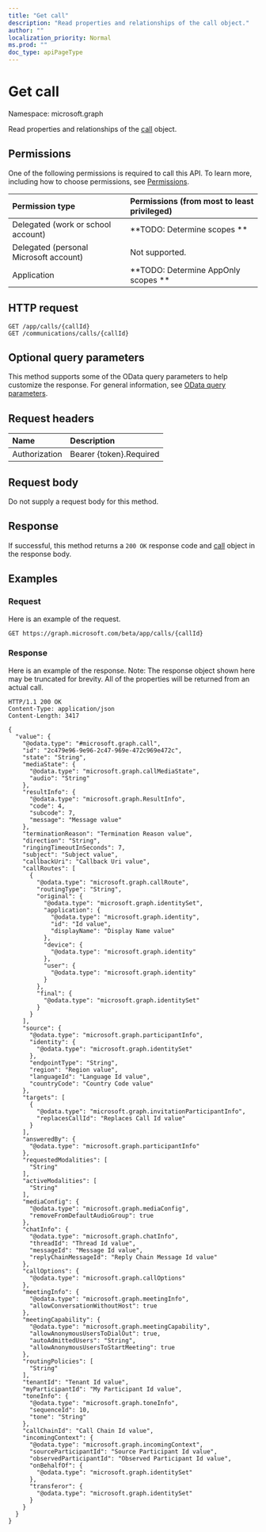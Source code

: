 ```yaml
---
title: "Get call"
description: "Read properties and relationships of the call object."
author: ""
localization_priority: Normal
ms.prod: ""
doc_type: apiPageType
---
```


# Get call

Namespace: microsoft.graph

Read properties and relationships of the [call](../resources/call.md) object.

## Permissions
One of the following permissions is required to call this API. To learn more, including how to choose permissions, see [Permissions](/concepts/permissions-reference.md).

|Permission type|Permissions (from most to least privileged)|
|:---|:---|
|Delegated (work or school account)|**TODO: Determine scopes **|
|Delegated (personal Microsoft account)|Not supported.|
|Application|**TODO: Determine AppOnly scopes **|

## HTTP request
<!-- {
  "blockType": "ignored"
}
-->
``` http
GET /app/calls/{callId}
GET /communications/calls/{callId}
```

## Optional query parameters
This method supports some of the OData query parameters to help customize the response. For general information, see [OData query parameters](/graph/query-parameters).

## Request headers
|Name|Description|
|:---|:---|
|Authorization|Bearer {token}.Required|

## Request body
Do not supply a request body for this method.

## Response
If successful, this method returns a `200 OK` response code and [call](../resources/call.md) object in the response body.

## Examples

### Request
Here is an example of the request.
<!-- {
  "blockType": "request",
  "name": "get_call"
}
-->
``` http
GET https://graph.microsoft.com/beta/app/calls/{callId}
```

### Response
Here is an example of the response. Note: The response object shown here may be truncated for brevity. All of the properties will be returned from an actual call.
<!-- {
  "blockType": "response",
  "truncated": true,
  "@odata.type": "microsoft.graph.call"
}
-->
``` http
HTTP/1.1 200 OK
Content-Type: application/json
Content-Length: 3417

{
  "value": {
    "@odata.type": "#microsoft.graph.call",
    "id": "2c479e96-9e96-2c47-969e-472c969e472c",
    "state": "String",
    "mediaState": {
      "@odata.type": "microsoft.graph.callMediaState",
      "audio": "String"
    },
    "resultInfo": {
      "@odata.type": "microsoft.graph.ResultInfo",
      "code": 4,
      "subcode": 7,
      "message": "Message value"
    },
    "terminationReason": "Termination Reason value",
    "direction": "String",
    "ringingTimeoutInSeconds": 7,
    "subject": "Subject value",
    "callbackUri": "Callback Uri value",
    "callRoutes": [
      {
        "@odata.type": "microsoft.graph.callRoute",
        "routingType": "String",
        "original": {
          "@odata.type": "microsoft.graph.identitySet",
          "application": {
            "@odata.type": "microsoft.graph.identity",
            "id": "Id value",
            "displayName": "Display Name value"
          },
          "device": {
            "@odata.type": "microsoft.graph.identity"
          },
          "user": {
            "@odata.type": "microsoft.graph.identity"
          }
        },
        "final": {
          "@odata.type": "microsoft.graph.identitySet"
        }
      }
    ],
    "source": {
      "@odata.type": "microsoft.graph.participantInfo",
      "identity": {
        "@odata.type": "microsoft.graph.identitySet"
      },
      "endpointType": "String",
      "region": "Region value",
      "languageId": "Language Id value",
      "countryCode": "Country Code value"
    },
    "targets": [
      {
        "@odata.type": "microsoft.graph.invitationParticipantInfo",
        "replacesCallId": "Replaces Call Id value"
      }
    ],
    "answeredBy": {
      "@odata.type": "microsoft.graph.participantInfo"
    },
    "requestedModalities": [
      "String"
    ],
    "activeModalities": [
      "String"
    ],
    "mediaConfig": {
      "@odata.type": "microsoft.graph.mediaConfig",
      "removeFromDefaultAudioGroup": true
    },
    "chatInfo": {
      "@odata.type": "microsoft.graph.chatInfo",
      "threadId": "Thread Id value",
      "messageId": "Message Id value",
      "replyChainMessageId": "Reply Chain Message Id value"
    },
    "callOptions": {
      "@odata.type": "microsoft.graph.callOptions"
    },
    "meetingInfo": {
      "@odata.type": "microsoft.graph.meetingInfo",
      "allowConversationWithoutHost": true
    },
    "meetingCapability": {
      "@odata.type": "microsoft.graph.meetingCapability",
      "allowAnonymousUsersToDialOut": true,
      "autoAdmittedUsers": "String",
      "allowAnonymousUsersToStartMeeting": true
    },
    "routingPolicies": [
      "String"
    ],
    "tenantId": "Tenant Id value",
    "myParticipantId": "My Participant Id value",
    "toneInfo": {
      "@odata.type": "microsoft.graph.toneInfo",
      "sequenceId": 10,
      "tone": "String"
    },
    "callChainId": "Call Chain Id value",
    "incomingContext": {
      "@odata.type": "microsoft.graph.incomingContext",
      "sourceParticipantId": "Source Participant Id value",
      "observedParticipantId": "Observed Participant Id value",
      "onBehalfOf": {
        "@odata.type": "microsoft.graph.identitySet"
      },
      "transferor": {
        "@odata.type": "microsoft.graph.identitySet"
      }
    }
  }
}
```

